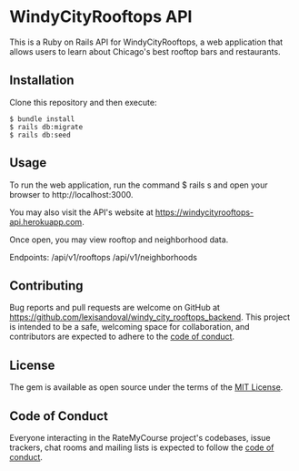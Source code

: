 # WindyCityRooftops API

This is a Ruby on Rails API for WindyCityRooftops, a web application that allows users to learn about Chicago's best rooftop bars and restaurants. 

## Installation

Clone this repository and then execute:

    $ bundle install
    $ rails db:migrate
    $ rails db:seed

## Usage

To run the web application, run the command $ rails s and open your browser to http://localhost:3000.

You may also visit the API's website at https://windycityrooftops-api.herokuapp.com.

Once open, you may view rooftop and neighborhood data.

Endpoints: /api/v1/rooftops
           /api/v1/neighborhoods

## Contributing

Bug reports and pull requests are welcome on GitHub at https://github.com/lexisandoval/windy_city_rooftops_backend. This project is intended to be a safe, welcoming space for collaboration, and contributors are expected to adhere to the [code of conduct](https://github.com/lexisandoval/windy_city_rooftops_backend/blob/master/CODE_OF_CONDUCT.md).

## License

The gem is available as open source under the terms of the [MIT License](https://opensource.org/licenses/MIT).

## Code of Conduct

Everyone interacting in the RateMyCourse project's codebases, issue trackers, chat rooms and mailing lists is expected to follow the [code of conduct](https://github.com/lexisandoval/windy_city_rooftops_backend/blob/master/CODE_OF_CONDUCT.md).
